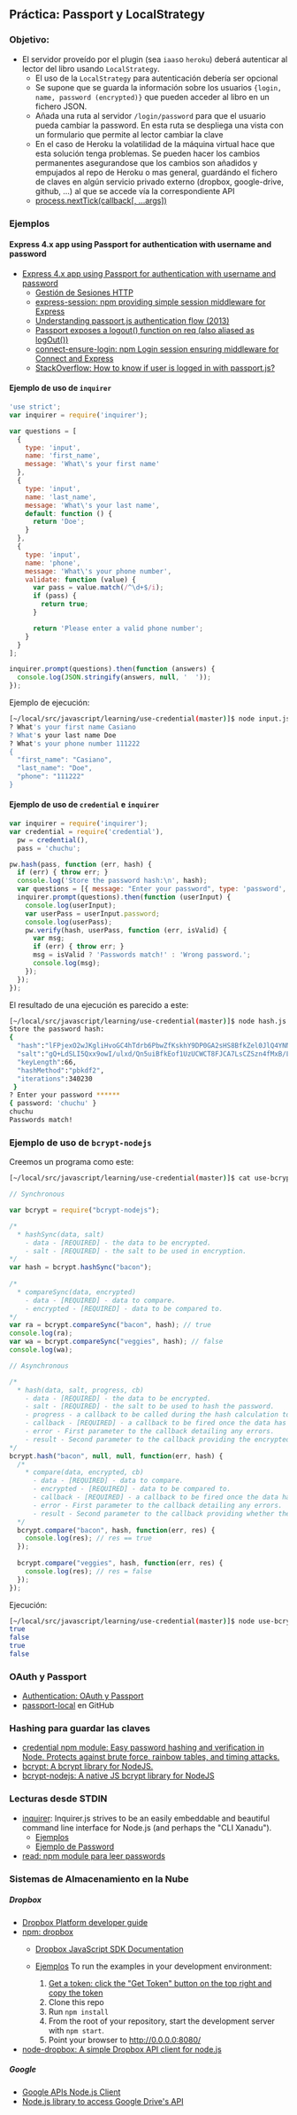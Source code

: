 ## Práctica: Passport y LocalStrategy

<!--sec data-title="Descripción" data-id="sectiondescripcion" data-show=true ces-->
### Objetivo:

* El servidor proveído por el plugin (sea `iaas`o `heroku`) deberá autenticar al lector
del libro  usando `LocalStrategy`. 
  - El uso de la `LocalStrategy` para autenticación debería ser opcional
  - Se supone que se guarda la información sobre los usuarios `{login, name, password (encrypted)}` que pueden acceder al libro en un fichero JSON.
  - Añada una ruta al servidor `/login/password` para que el usuario pueda cambiar la password. En esta ruta se despliega una vista con un formulario que permite al lector cambiar la clave
  - En el caso de Heroku la volatilidad de la máquina virtual hace que esta solución tenga problemas. Se pueden hacer los cambios permanentes asegurandose que los cambios son añadidos y empujados al repo de Heroku o mas general, guardándo el fichero de claves en algún servicio privado externo (dropbox, google-drive, github, ...) al que se accede vía la correspondiente API
  - [process.nextTick(callback[, ...args])](https://nodejs.org/api/process.html#process_process_nexttick_callback_args)

<!-- endsec -->

<!--sec data-title="Ejemplos" data-id="sectionejemplos" data-show=true ces-->

### Ejemplos

#### Express 4.x app using Passport for authentication with username and password

* [Express 4.x app using Passport for authentication with username and password](https://github.com/ULL-ESIT-SYTW-1617/express-4.x-local-example)
  - [Gestión de Sesiones HTTP](http://crguezl.github.io/apuntes-ruby/node402.html)
  - [express-session: npm providing simple session middleware for Express](https://github.com/expressjs/session)
  - [Understanding passport.js authentication flow (2013)](http://toon.io/understanding-passportjs-authentication-flow/)
  - [Passport exposes a logout() function on req (also aliased as logOut())](http://passportjs.org/docs/logout)
  - [connect-ensure-login: npm Login session ensuring middleware for Connect and Express](https://github.com/jaredhanson/connect-ensure-login)
  - [StackOverflow: How to know if user is logged in with passport.js?](http://stackoverflow.com/questions/18739725/how-to-know-if-user-is-logged-in-with-passport-js)
#### Ejemplo de uso de `inquirer`

```javascript
'use strict';
var inquirer = require('inquirer');

var questions = [
  {
    type: 'input',
    name: 'first_name',
    message: 'What\'s your first name'
  },
  {
    type: 'input',
    name: 'last_name',
    message: 'What\'s your last name',
    default: function () {
      return 'Doe';
    }
  },
  {
    type: 'input',
    name: 'phone',
    message: 'What\'s your phone number',
    validate: function (value) {
      var pass = value.match(/^\d+$/i);
      if (pass) {
        return true;
      }

      return 'Please enter a valid phone number';
    }
  }
];

inquirer.prompt(questions).then(function (answers) {
  console.log(JSON.stringify(answers, null, '  '));
});
```
Ejemplo de ejecución:
```bash
[~/local/src/javascript/learning/use-credential(master)]$ node input.js 
? What's your first name Casiano
? What's your last name Doe
? What's your phone number 111222
{
  "first_name": "Casiano",
  "last_name": "Doe",
  "phone": "111222"
}
```

#### Ejemplo de uso de `credential` e `inquirer`

```javascript
var inquirer = require('inquirer');
var credential = require('credential'),
  pw = credential(),
  pass = 'chuchu';

pw.hash(pass, function (err, hash) {
  if (err) { throw err; }
  console.log('Store the password hash:\n', hash);
  var questions = [{ message: "Enter your password", type: 'password', name: 'password'}];
  inquirer.prompt(questions).then(function (userInput) {
    console.log(userInput);
    var userPass = userInput.password;
    console.log(userPass);
    pw.verify(hash, userPass, function (err, isValid) {
      var msg;
      if (err) { throw err; }
      msg = isValid ? 'Passwords match!' : 'Wrong password.';
      console.log(msg);
    });
  });
});
```
El resultado de una ejecución es parecido a este:

```bash
[~/local/src/javascript/learning/use-credential(master)]$ node hash.js 
Store the password hash:
{
  "hash":"lFPjexO2wJKgliHvoGC4hTdrb6PbwZfKskhY9DP0GA2sHS8BfkZel0JlQ4YNNKvykDox7Bwwpvdx6Pxic84L6Oby",
  "salt":"gQ+LdSLI5Qxx9owI/ulxd/Qn5uiBfkEof1UzUCWCT8FJCA7LsCZSzn4fMxB/Lb+grqRBwPA24tE5MtKyw49PnfPo",
  "keyLength":66,
  "hashMethod":"pbkdf2",
  "iterations":340230
 }
? Enter your password ******
{ password: 'chuchu' }
chuchu
Passwords match!
```

### Ejemplo de uso de `bcrypt-nodejs`

Creemos un programa como este:
```bash
[~/local/src/javascript/learning/use-credential(master)]$ cat use-bcrypt.js 
```

```javascript
// Synchronous

var bcrypt = require("bcrypt-nodejs");

/*
  * hashSync(data, salt)
    - data - [REQUIRED] - the data to be encrypted.
    - salt - [REQUIRED] - the salt to be used in encryption.
*/
var hash = bcrypt.hashSync("bacon");
 
/*
  * compareSync(data, encrypted)
    - data - [REQUIRED] - data to compare.
    - encrypted - [REQUIRED] - data to be compared to.
*/
var ra = bcrypt.compareSync("bacon", hash); // true
console.log(ra);
var wa = bcrypt.compareSync("veggies", hash); // false
console.log(wa);

// Asynchronous

/*
  * hash(data, salt, progress, cb)
    - data - [REQUIRED] - the data to be encrypted.
    - salt - [REQUIRED] - the salt to be used to hash the password.
    - progress - a callback to be called during the hash calculation to signify progress
    - callback - [REQUIRED] - a callback to be fired once the data has been encrypted.
    - error - First parameter to the callback detailing any errors.
    - result - Second parameter to the callback providing the encrypted form.
*/
bcrypt.hash("bacon", null, null, function(err, hash) {
  /*
    * compare(data, encrypted, cb)
      - data - [REQUIRED] - data to compare.
      - encrypted - [REQUIRED] - data to be compared to.
      - callback - [REQUIRED] - a callback to be fired once the data has been compared.
      - error - First parameter to the callback detailing any errors.
      - result - Second parameter to the callback providing whether the data and encrypted forms match [true | false].
  */
  bcrypt.compare("bacon", hash, function(err, res) {
    console.log(res); // res == true
  });
   
  bcrypt.compare("veggies", hash, function(err, res) {
    console.log(res); // res = false
  });
});
```
Ejecución:

```bash
[~/local/src/javascript/learning/use-credential(master)]$ node use-bcrypt.js 
true
false
true
false
```
<!-- endsec -->

<!--sec data-title="Referencias" data-id="sectionreferencias" data-show=true ces-->
### OAuth y Passport

* [Authentication: OAuth y Passport](../apuntes/authentication/README.md)
* [passport-local](https://github.com/jaredhanson/passport-local) en GitHub

### Hashing para guardar las claves

* [credential npm module: Easy password hashing and verification in Node. Protects against brute force, rainbow tables, and timing attacks.](https://www.npmjs.com/package/credential)
* [bcrypt: A bcrypt library for NodeJS.](https://www.npmjs.com/package/bcrypt)
* [bcrypt-nodejs: A native JS bcrypt library for NodeJS](https://www.npmjs.com/package/bcrypt-nodejs)

### Lecturas desde STDIN

* [inquirer](https://www.npmjs.com/package/inquirer): Inquirer.js strives to be an easily embeddable and beautiful command line interface for Node.js (and perhaps the "CLI Xanadu").
  - [Ejemplos](https://github.com/SBoudrias/Inquirer.js/tree/master/examples)
  - [Ejemplo de Password](https://github.com/SBoudrias/Inquirer.js/blob/master/examples/password.js)
* [read: npm module para leer passwords](https://www.npmjs.com/package/read)

### Sistemas de Almacenamiento en la Nube

##### Dropbox

* [Dropbox Platform developer guide](https://www.dropbox.com/developers-v1/reference/devguide)
* [npm: dropbox](https://www.npmjs.com/package/dropbox)
  - [Dropbox JavaScript SDK Documentation](http://dropbox.github.io/dropbox-sdk-js/)
  - [Ejemplos](https://github.com/dropbox/dropbox-sdk-js/tree/master/examples)
    To run the examples in your development environment:

    1. [Get a token: click the "Get Token" button on the top right and copy the token](https://dropbox.github.io/dropbox-api-v2-explorer/#files_list_folder)
    2. Clone this repo
    3. Run `npm install`
    4. From the root of your repository, start the development server with
       `npm start`.
    5. Point your browser to <http://0.0.0.0:8080/>
* [node-dropbox: A simple Dropbox API client for node.js](https://www.npmjs.com/package/node-dropbox)

##### Google

* [Google APIs Node.js Client](https://github.com/google/google-api-nodejs-client)
* [Node.js library to access Google Drive's API](https://github.com/niftylettuce/node-google-drive)
<!-- endsec -->
